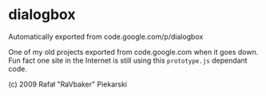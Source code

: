 # dialogbox
Automatically exported from code.google.com/p/dialogbox


One of my old projects exported from code.google.com when it goes down. Fun fact one site in the Internet is still using this `prototype.js` dependant code.

(c) 2009 Rafał "RaVbaker" Piekarski
